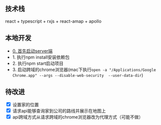 <h2>技术栈</h2>
<p>react + typescript + rxjs + react-amap + apollo</p>
<h2>本地开发</h2>
<ul>
  <li><a href="">0. 首先启动server端</a></li>
  <li>1. 执行npm install安装依赖包</li>
  <li>2. 执行npm start启动项目</li>
  <li>3.
    启动跨域的chrome浏览器(mac下执行<code>open -a "/Applications/Google Chrome.app" --args --disable-web-security  --user-data-dir</code>)
  </li>
</ul>
<h2>待改进</h2>
<input type="checkbox" checked></input> 设置家的位置 <br>
<input type="checkbox" checked></input> 请求api能够查询家到公司的路线并展示在地图上 <br>
<input type="checkbox" checked></input> api跨域方式从请求跨域的chrome浏览器改为代理方式（可能不做） <br>